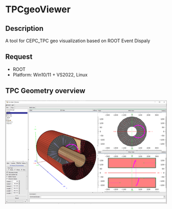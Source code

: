 # TPCgeoViewer

## Description
A tool for CEPC_TPC geo visualization based on ROOT Event Dispaly

## Request
+ ROOT 
+ Platform: Win10/11 + VS2022, Linux

## TPC Geometry overview
![TPC Geo](./TPC_geo.png)
